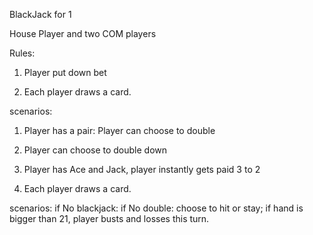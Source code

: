 BlackJack for 1


House
Player and two COM players

Rules:
1. Player put down bet


1. Each player draws a card.

  scenarios:
  1. Player has a pair: Player can choose to double
  2. Player can choose to double down
  3. Player has Ace and Jack, player instantly gets paid 3 to 2

2. Each player draws a card.

  scenarios:
  if No blackjack:
    if No double:
      choose to hit or stay;
      if hand is bigger than 21, player busts and losses this turn.
